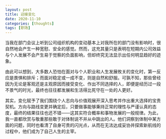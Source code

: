 ```yaml
---
layout: post
title: 迎接变化
date: 2020-11-10
categories: [thoughts]
tags: [职场]
---
```


当我在部门会议上听到公司组织机构的变动基本上对我所在的部门没有影响时，很自然地会产生一种宽慰、安全的感觉。然而，这充其量只是表明在短期内公司效益与个人发展不会产生易于觉察的负面影响，但却终究无法显示出任何明显趋好的迹象。

由此可以想到，大多数人恐怕在面对与个人职业和人生发展攸关的变化时，第一反应是畏惧和排斥；而面对稳定或一成不变，则是自然和舒服。可孰不知，那些曾经因为无论是客观还是主观原因而接受变化、作出不同选择的人，即便是经历过一段不景气的时光，最终也往往都发展和生活得比死守在一处的人更好。

其实，变化赋予了我们围绕个人志向与价值观展开深入思考并作出重大选择的宝贵契机。方向与路线变更并确定后，只要做事能够秉持正常的理性与严谨认真的态度，最终的结果往往也还不错——这其实符合概率和事物发展的一般规律。为此，我一直都欣赏与敬重那些敢于对体制说不并从中跳出的人。他们洞察到体制中某方面的问题，同时也看清了自身可贵的闪光点，从而在无法达成妥协并探索新航线的过程中，他们成为了自己人生的主宰。
